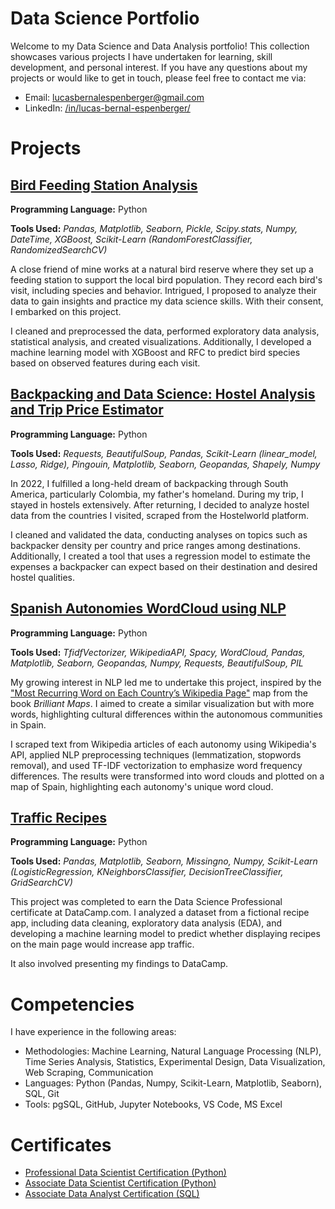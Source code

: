 # Data Science Portfolio

Welcome to my Data Science and Data Analysis portfolio! This collection showcases various projects I have undertaken for learning, skill development, and personal interest. If you have any questions about my projects or would like to get in touch, please feel free to contact me via:

- Email: lucasbernalespenberger@gmail.com
- LinkedIn: [/in/lucas-bernal-espenberger/](https://www.linkedin.com/in/lucas-bernal-espenberger/)

# Projects

## [Bird Feeding Station Analysis](./Bird%20Feeding%20Station/)

**Programming Language:** Python

**Tools Used:** *Pandas, Matplotlib, Seaborn, Pickle, Scipy.stats, Numpy, DateTime, XGBoost, Scikit-Learn (RandomForestClassifier, RandomizedSearchCV)*

A close friend of mine works at a natural bird reserve where they set up a feeding station to support the local bird population. They record each bird's visit, including species and behavior. Intrigued, I proposed to analyze their data to gain insights and practice my data science skills. With their consent, I embarked on this project. 

I cleaned and preprocessed the data, performed exploratory data analysis, statistical analysis, and created visualizations. Additionally, I developed a machine learning model with XGBoost and RFC to predict bird species based on observed features during each visit.


## [Backpacking and Data Science: Hostel Analysis and Trip Price Estimator](./Hostel%20in%20Backpacked%20Countries/)

**Programming Language:** Python

**Tools Used:** *Requests, BeautifulSoup, Pandas, Scikit-Learn (linear_model, Lasso, Ridge), Pingouin, Matplotlib, Seaborn, Geopandas, Shapely, Numpy*

In 2022, I fulfilled a long-held dream of backpacking through South America, particularly Colombia, my father's homeland. During my trip, I stayed in hostels extensively. After returning, I decided to analyze hostel data from the countries I visited, scraped from the Hostelworld platform.

I cleaned and validated the data, conducting analyses on topics such as backpacker density per country and price ranges among destinations. Additionally, I created a tool that uses a regression model to estimate the expenses a backpacker can expect based on their destination and desired hostel qualities.


## [Spanish Autonomies WordCloud using NLP](./WordCloud%20for%20Autonomies/)

**Programming Language:** Python

**Tools Used:** *TfidfVectorizer, WikipediaAPI, Spacy, WordCloud, Pandas, Matplotlib, Seaborn, Geopandas, Numpy, Requests, BeautifulSoup, PIL*

My growing interest in NLP led me to undertake this project, inspired by the ["Most Recurring Word on Each Country’s Wikipedia Page"](https://brilliantmaps.com/recurring-wikipedia/) map from the book *Brilliant Maps*. I aimed to create a similar visualization but with more words, highlighting cultural differences within the autonomous communities in Spain.

I scraped text from Wikipedia articles of each autonomy using Wikipedia's API, applied NLP preprocessing techniques (lemmatization, stopwords removal), and used TF-IDF vectorization to emphasize word frequency differences. The results were transformed into word clouds and plotted on a map of Spain, highlighting each autonomy's unique word cloud.


## [Traffic Recipes](./Recipe%20App%20Traffic/)

**Programming Language:** Python

**Tools Used:** *Pandas, Matplotlib, Seaborn, Missingno, Numpy, Scikit-Learn (LogisticRegression, KNeighborsClassifier, DecisionTreeClassifier, GridSearchCV)*

This project was completed to earn the Data Science Professional certificate at DataCamp.com. I analyzed a dataset from a fictional recipe app, including data cleaning, exploratory data analysis (EDA), and developing a machine learning model to predict whether displaying recipes on the main page would increase app traffic. 

It also involved presenting my findings to DataCamp.


# Competencies

I have experience in the following areas:
- Methodologies: Machine Learning, Natural Language Processing (NLP), Time Series Analysis, Statistics, Experimental Design, Data Visualization, Web Scraping, Communication
- Languages: Python (Pandas, Numpy, Scikit-Learn, Matplotlib, Seaborn), SQL, Git
- Tools: pgSQL, GitHub, Jupyter Notebooks, VS Code, MS Excel

# Certificates

- [Professional Data Scientist Certification (Python)](https://www.datacamp.com/certificate/DS0024387204625)
- [Associate Data Scientist Certification (Python)](https://www.datacamp.com/certificate/DSA0016305747616)
- [Associate Data Analyst Certification (SQL)](https://www.datacamp.com/certificate/DS0024387204625)